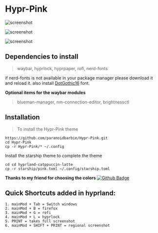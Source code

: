 # Hypr-Pink


![screenshot](https://github.com/paranoidbarbie/Hypr-Pink/blob/main/assets/pink/hyprpink.png)

![screenshot](https://github.com/paranoidbarbie/Hypr-Pink/blob/main/assets/pink/lockscreen.png)

![screenshot](https://github.com/paranoidbarbie/Hypr-Pink/blob/main/assets/pink/rofi.png)

## Dependencies to install

> waybar, hyprlock, hyprpaper, rofi, nerd-fonts

if nerd-fonts is not available in your package manager please download it and reload it.
also install [DotGothic16](https://fonts.google.com/specimen/DotGothic16?query=dot) font. 

**Optional items for the waybar modules**
> blueman-manager, nm-connection-editor, brightnessctl


## Installation 
> To install the Hypr-Pink theme

```
https://github.com/paranoidbarbie/Hypr-Pink.git
cd Hypr-Pink
cp -r Hypr-Pink/* ~/.config

```
Install the starship theme to complete the theme 

```
cd cd hyprland-catppuccin-latte
cp -r starship/pink.toml ~/.config/starship.toml 

```


**Thanks to my friend for choosing the colors** [![Github Badge](http://img.shields.io/badge/-Github-black?style=flat-square&logo=github&link=https://github.com/jemhv/)](https://github.com/jemhv/Cherry-Blossom/)
## Quick Shortcuts added in hyprland:
```
1. mainMod + Tab = Switch windows
2. mainMod + B = firefox
3. mainMod + G = rofi
4. mainMod + L = hyprlock
5. PRINT = takes full screenshot
6. mainMod + SHIFT + PRINT = regional screenshot
```


